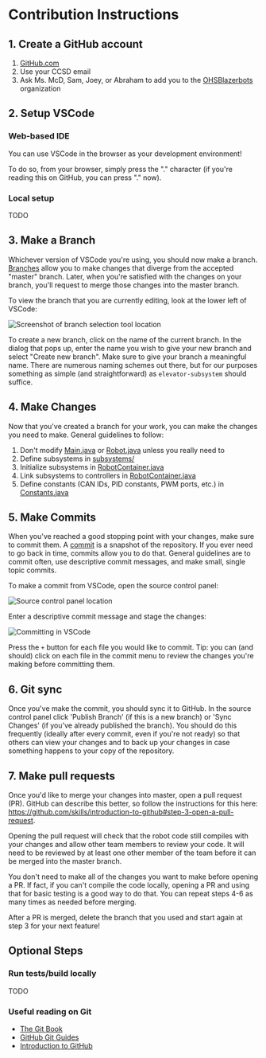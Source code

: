 # Contribution Instructions

## 1. Create a GitHub account

1. [GitHub.com](https://github.com/signup)
2. Use your CCSD email
3. Ask Ms. McD, Sam, Joey, or Abraham to add you to the [OHSBlazerbots](https://github.com/OHSBlazerbots) organization

## 2. Setup VSCode

### Web-based IDE

You can use VSCode in the browser as your development environment!

To do so, from your browser, simply press the "." character (if you're reading this on GitHub, you can press "." now).

### Local setup

TODO

## 3. Make a Branch

Whichever version of VSCode you're using, you should now make a branch. [Branches](https://git-scm.com/book/en/v2/Git-Branching-Branches-in-a-Nutshell) allow you to make changes that diverge from the accepted "master" branch. Later, when you're satisfied with the changes on your branch, you'll request to merge those changes into the master branch.

To view the branch that you are currently editing, look at the lower left of VSCode:

![Screenshot of branch selection tool location](images/vscode_branch_location.png)

To create a new branch, click on the name of the current branch. In the dialog that pops up, enter the name you wish to give your new branch and select "Create new branch". Make sure to give your branch a meaningful name. There are numerous naming schemes out there, but for our purposes something as simple (and straightforward) as `elevator-subsystem` should suffice.

## 4. Make Changes

Now that you've created a branch for your work, you can make the changes you need to make. General guidelines to follow:

1. Don't modify [Main.java](src/main/java/frc/robot/Main.java) or [Robot.java](src/main/java/frc/robot/Robot.java) unless you really need to
2. Define subsystems in [subsystems/](src/main/java/frc/robot/subsystems/)
3. Initialize subsystems in [RobotContainer.java](src/main/java/frc/robot/RobotContainer.java)
4. Link subsystems to controllers in [RobotContainer.java](src/main/java/frc/robot/RobotContainer.java)
5. Define constants (CAN IDs, PID constants, PWM ports, etc.) in [Constants.java](src/main/java/frc/robot/Constants.java)

## 5. Make Commits

When you've reached a good stopping point with your changes, make sure to commit them. A [commit](https://github.com/git-guides/git-commit) is a snapshot of the repository. If you ever need to go back in time, commits allow you to do that. General guidelines are to commit often, use descriptive commit messages, and make small, single topic commits.

To make a commit from VSCode, open the source control panel:

![Source control panel location](images/vscode_source_control_panel_location.png)

Enter a descriptive commit message and stage the changes:

![Committing in VSCode](images/vscode_committing.png)

Press the `+` button for each file you would like to commit. Tip: you can (and should) click on each file in the commit menu to review the changes you're making before committing them.

## 6. Git sync

Once you've make the commit, you should sync it to GitHub. In the source control panel click 'Publish Branch' (if this is a new branch) or 'Sync Changes' (if you've already published the branch). You should do this frequently (ideally after every commit, even if you're not ready) so that others can view your changes and to back up your changes in case something happens to your copy of the repository.

## 7. Make pull requests

Once you'd like to merge your changes into master, open a pull request (PR). GitHub can describe this better, so follow the instructions for this here: <https://github.com/skills/introduction-to-github#step-3-open-a-pull-request>.

Opening the pull request will check that the robot code still compiles with your changes and allow other team members to review your code. It will need to be reviewed by at least one other member of the team before it can be merged into the master branch.

You don't need to make all of the changes you want to make before opening a PR. If fact, if you can't compile the code locally, opening a PR and using that for basic testing is a good way to do that. You can repeat steps 4-6 as many times as needed before merging.

After a PR is merged, delete the branch that you used and start again at step 3 for your next feature!

## Optional Steps

### Run tests/build locally

TODO

### Useful reading on Git

* [The Git Book](https://git-scm.com/book/en/v2)
* [GitHub Git Guides](https://github.com/git-guides/)
* [Introduction to GitHub](https://github.com/skills/introduction-to-github)
